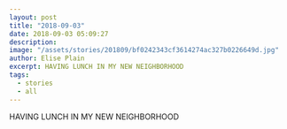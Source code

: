 ```yaml
---
layout: post
title: "2018-09-03"
date: 2018-09-03 05:09:27
description: 
image: "/assets/stories/201809/bf0242343cf3614274ac327b0226649d.jpg"
author: Elise Plain
excerpt: HAVING LUNCH IN MY NEW NEIGHBORHOOD
tags: 
  - stories
  - all
---
```


HAVING LUNCH IN MY NEW NEIGHBORHOOD
<p></p>
